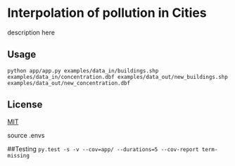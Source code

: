 # Interpolation of pollution in Cities

description here


## Usage
```python app/app.py examples/data_in/buildings.shp examples/data_in/concentration.dbf examples/data_out/new_buildings.shp examples/data_out/new_concentration.dbf```



## License
 [MIT](/LICENSE)



source .envs


##Testing
```py.test -s -v --cov=app/ --durations=5 --cov-report term-missing```





